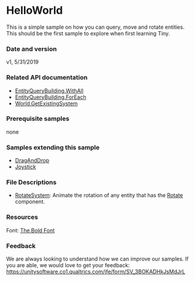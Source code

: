 # HelloWorld
This is a simple sample on how you can query, move and rotate entities. This should be the first sample to explore when first learning Tiny. 

### Date and version
v1, 5/31/2019

### Related API documentation
* [EntityQueryBuilding.WithAll](https://docs.unity3d.com/Packages/com.unity.entities@0.0/api/Unity.Entities.EntityQueryBuilder.html#Unity_Entities_EntityQueryBuilder_WithAll__1)
* [EntityQueryBuilding.ForEach](https://docs.unity3d.com/Packages/com.unity.entities@0.0/api/Unity.Entities.EntityQueryBuilder.html#Unity_Entities_EntityQueryBuilder_ForEach_Unity_Entities_EntityQueryBuilder_F_E_)
* [World.GetExistingSystem](https://docs.unity3d.com/Packages/com.unity.entities@0.0/api/Unity.Entities.World.html#Unity_Entities_World_GetExistingSystem_System_Type_)

### Prerequisite samples	
none

### Samples extending this sample
* [DragAndDrop](../DragAndDrop)
* [Joystick](../Joystick)

### File Descriptions 
* [RotateSystem](Scripts/RotateSystem.cs): Animate the rotation of any entity that has the [Rotate](Components/Rotate.cs) component.

### Resources
Font: [The Bold Font](https://www.dafont.com/the-bold-font.font)

### Feedback
We are always looking to understand how we can improve our samples. If you are able, we would love to get your feedback: https://unitysoftware.co1.qualtrics.com/jfe/form/SV_3BOKADHkJsMdJrL
